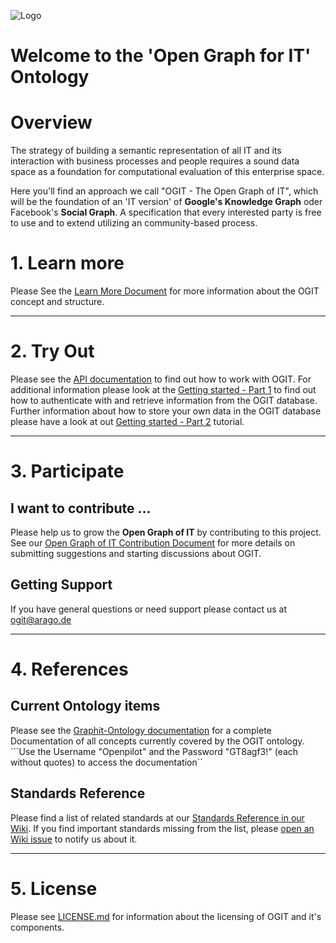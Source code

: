 ![Logo](https://github.com/arago/OGIT/raw/master/docs/images/OGIT_Logo.jpeg)
# Welcome to the 'Open Graph for IT' Ontology

# Overview

The strategy of building a semantic representation of all IT and its interaction with business processes and people requires a sound data space as a foundation for computational evaluation of this enterprise space.

Here you'll find an approach we call "OGIT - The Open Graph of IT", which will be the foundation of an 'IT version' of **Google's Knowledge Graph** oder Facebook's **Social Graph**. A specification that every interested party is free to use and to extend utilizing an community-based process.

# 1. Learn more

Please See the [Learn More Document](LEARN_MORE.md) for more information about the OGIT concept and structure. 

-----------

# 2. Try Out

Please see the [API documentation](../../wiki/API-Reference) to find out how to work with OGIT. For additional information please look at the [Getting started - Part 1](https://github.com/arago/OGIT/wiki/Getting-Started-Part-1) to find
out how to authenticate with and retrieve information from the OGIT database. Further information about how to store your own data in the OGIT database please have a look at out [Getting started - Part 2](https://github.com/arago/OGIT/wiki/Getting-Started-Part-2) tutorial.

----------- 

# 3. Participate


## I want to contribute ...

Please help us to grow the **Open Graph of IT** by contributing to this project. See our [Open Graph of IT Contribution Document](CONTRIBUTING.md) for more details on submitting suggestions and starting discussions about OGIT. 

## Getting Support

If you have general questions or need support please contact us at <ogit@arago.de>

-----------

# 4. References

## Current Ontology items

Please see the [Graphit-Ontology documentation](http://repo.tabtab.org/doxygen-graphit/index.html) for a complete Documentation of all concepts currently covered by the OGIT ontology.   
```Use the Username "Openpilot" and the Password "GT8agf3!" (each without quotes) to access the documentation``

## Standards Reference

Please find a list of related standards at our [Standards Reference in our Wiki](https://github.com/arago/OGIT/wiki/Standards-Reference). If you find important standards missing from the list, please [open an Wiki issue](https://github.com/arago/OGIT/issues/new?title=Wiki:) to notify us about it.

-----------

# 5. License

Please see [LICENSE.md](LICENSE.md) for information about the licensing of OGIT and it's components.

